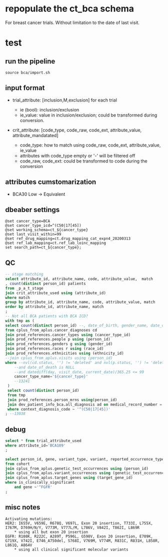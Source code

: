 # repopulate the ct_bca schema
For breast cancer trials.
Without limitation to the date of last visit.

# test

## run the pipeline
```
source bca/import.sh
```
## input format
* trial_attribute: [inclusion,M,exclusion] for each trial
    * ie (bool): inclusion/exclusion
    * ie_value: value in inclusion/exclusion; could be transformed during conversion.

* crit_attribute: [code_type, code_raw, code_ext, attribute_value, attribute_mandatated]
    * code_type: how to match using code_raw, code_ext, attribute_value, ie_value
    * attributes with code_type empty or '-' will be filtered off
    * code_raw, code_ext: could be transformed to code during the conversion

## attributes cumstomarization
* BCA30    Low -> Equivalent

## dbeaber settings
```
@set cancer_type=BCA
@set cancer_type_icd=^(C50|17[45])
@set working_schema=ct_${cancer_type}
@set last_visit_within=99
@set ref_drug_mapping=ct.drug_mapping_cat_expn4_20200313
@set ref_lab_mapping=ct.ref_lab_loinc_mapping
set search_path=ct_${cancer_type};
```

## QC
```sql
-- stage matching
select attribute_id, attribute_name, code, attribute_value,  match
, count(distinct person_id) patients
from _p_a_t_stage
join crit_attribute_used using (attribute_id)
where match
group by attribute_id, attribute_name, code, attribute_value, match
order by attribute_id, attribute_name, match
;
-- Not all BCA patients with BCA ICD?
with tmp as (
select count(distinct person_id) --, date_of_birth, gender_name, date_of_death, race_name, ethnicity_name
from cplus_from_aplus.cancer_diagnoses cd
join prod_references.cancer_types using (cancer_type_id)
join prod_references.people p using (person_id)
join prod_references.genders g using (gender_id)
join prod_references.races r using (race_id)
join prod_references.ethnicities using (ethnicity_id)
--join cplus_from_aplus.visits using (person_id)
where --nvl(cd.status, '') != 'deleted' and nvl(p.status, '') != 'deleted'
    --and date_of_death is NULL
    --and datediff(day, visit_date, current_date)/365.25 <= 99
    cancer_type_name='${cancer_type}'
    --13241
 )
 select count(distinct person_id)
 from tmp
 join prod_references.person_mrns using(person_id)
 join dev_patient_info_bca.all_diagnosis ad on medical_record_number = mrn
 where context_diagnosis_code ~ '^(C50|17[45])'
; --13038
```
## debug
```sql
select * from trial_attribute_used
where attribute_id='BCA109'
;

select person_id, gene, variant_type, variant, reported_occurrence_type
from cohort
join cplus_from_aplus.genetic_test_occurrences using (person_id)
join cplus_from_aplus.variant_occurrences using (genetic_test_occurrence_id)
join cplus_from_aplus.target_genes using (target_gene_id)
where is_clinically_significant
    and gene ~'^FGFR'
;
```

## misc notes
```
Activating mutations:
HER2: I655V, V659E, R678Q, V697L, Exon 20 insertion, T733I, L755X, I767M, D769H/N/Y, V773M, V777L/M, L786V, V842I, T862I, L869R
    * using all but exon 20 insertion
EGFR: R108K, R222C, A289T, P596L, G598V, Exon 20 insertion, E709K, G719X, V742I, E746_A750del, S768I, V769M, V774M, R831C, R831H, L858R, L861Q, A864V
    * using all clinical significant molecular variants
```
